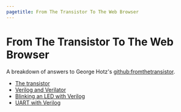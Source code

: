 ```yaml
---
pagetitle: From The Transistor To The Web Browser
---
```


# From The Transistor To The Web Browser

A breakdown of answers to George Hotz's [github:fromthetransistor](https://github.com/geohot/fromthetransistor).

- [The transistor](posts/from-the-transistor-to-the-web-browser/the-transistor/index.md)
- [Verilog and Verilator](posts/from-the-transistor-to-the-web-browser/verilog-and-verilator/index.md)
- [Blinking an LED with Verilog](posts/from-the-transistor-to-the-web-browser/blinking-an-led-with-verilog/index.md)
- [UART with Verilog](posts/from-the-transistor-to-the-web-browser/uart-with-verilog/index.md)
